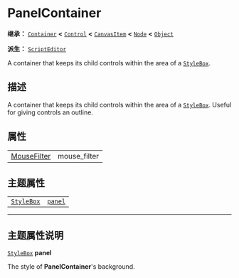 <!-- ⚠ 请勿编辑本文件 ⚠ -->
<!-- 本文档使用脚本从 WeDot 引擎源码仓库生成。 -->
<!-- 生成脚本：https://github.com/WeDot-Engine/WeDot/tree/4.3/doc/tools/make_md.py； -->
<!-- 原文件：https://github.com/WeDot-Engine/WeDot/tree/4.3/doc/classes/PanelContainer.xml。 -->

<div id="_class_panelcontainer"></div>

# PanelContainer

**继承：** [`Container`](class_container.md) **<** [`Control`](class_control.md) **<** [`CanvasItem`](class_canvasitem.md) **<** [`Node`](class_node.md) **<** [`Object`](class_object.md)

**派生：** [`ScriptEditor`](class_scripteditor.md)

A container that keeps its child controls within the area of a [`StyleBox`](class_stylebox.md).

## 描述

A container that keeps its child controls within the area of a [`StyleBox`](class_stylebox.md). Useful for giving controls an outline.

## 属性

|||
|:-:|:--|
| [MouseFilter](#enum_control_mousefilter) | mouse_filter | ``0`` (overrides [`Control`](class_control.md#class_control_property_mouse_filter)) |

## 主题属性

|||
|:-:|:--|
| [`StyleBox`](class_stylebox.md) | [`panel`](class_panelcontainer.md#class_panelcontainer_theme_style_panel) |

<!-- rst-class:: classref-section-separator -->

---

## 主题属性说明

<div id="_class_panelcontainer_theme_style_panel"></div>

[`StyleBox`](class_stylebox.md) **panel** <div id="class_panelcontainer_theme_style_panel"></div>

The style of **PanelContainer**'s background.

[^virtual]: 本方法通常需要用户覆盖才能生效。
[^const]: 本方法无副作用，不会修改该实例的任何成员变量。
[^vararg]: 本方法除了能接受在此处描述的参数外，还能够继续接受任意数量的参数。
[^constructor]: 本方法用于构造某个类型。
[^static]: 调用本方法无需实例，可直接使用类名进行调用。
[^operator]: 本方法描述的是使用本类型作为左操作数的有效运算符。
[^bitfield]: 这个值是由下列位标志构成位掩码的整数。
[^void]: 无返回值。
